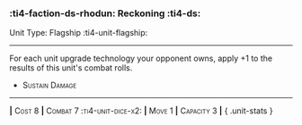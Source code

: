 ### :ti4-faction-ds-rhodun: **Reckoning** :ti4-ds:

Unit Type: Flagship :ti4-unit-flagship:

---

For each unit upgrade technology your opponent owns, apply +1 to the results of this unit's combat rolls.

* <span style="font-variant:small-caps;">Sustain Damage</span> 


---

__|__ <span style="font-variant:small-caps;">Cost 8</span> __|__ <span style="font-variant:small-caps;">Combat 7 :ti4-unit-dice-x2:</span> __|__ <span style="font-variant:small-caps;">Move 1</span> __|__ <span style="font-variant:small-caps;">Capacity 3</span> __|__
{ .unit-stats }
